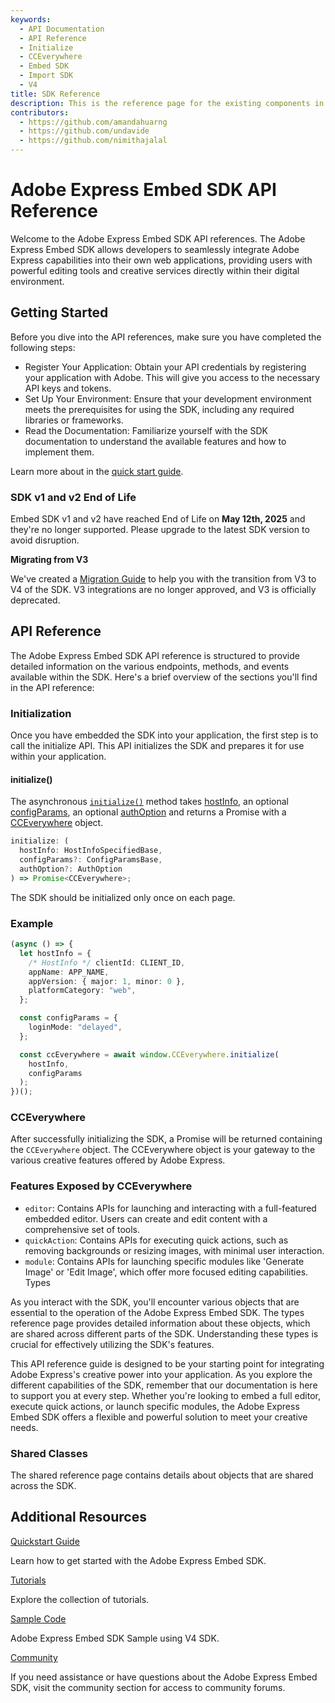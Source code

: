 ```yaml
---
keywords:
  - API Documentation
  - API Reference
  - Initialize
  - CCEverywhere
  - Embed SDK
  - Import SDK
  - V4
title: SDK Reference
description: This is the reference page for the existing components in the SDK.
contributors:
  - https://github.com/amandahuarng
  - https://github.com/undavide
  - https://github.com/nimithajalal
---
```


# Adobe Express Embed SDK API Reference

Welcome to the Adobe Express Embed SDK API references. The Adobe Express Embed SDK allows developers to seamlessly integrate Adobe Express capabilities into their own web applications, providing users with powerful editing tools and creative services directly within their digital environment.

## Getting Started

Before you dive into the API references, make sure you have completed the following steps:

- Register Your Application: Obtain your API credentials by registering your application with Adobe. This will give you access to the necessary API keys and tokens.
- Set Up Your Environment: Ensure that your development environment meets the prerequisites for using the SDK, including any required libraries or frameworks.
- Read the Documentation: Familiarize yourself with the SDK documentation to understand the available features and how to implement them.

Learn more about in the [quick start guide](../guides/quickstart/index.md).

<InlineAlert variant="error" slots="header, text" />

### SDK v1 and v2 End of Life

Embed SDK v1 and v2 have reached End of Life on **May 12th, 2025** and they're no longer supported. Please upgrade to the latest SDK version to avoid disruption.

<InlineAlert variant="info" slots="header, text1" />

**Migrating from V3**

We've created a [Migration Guide](../guides/concepts/migration_v3_v4.md) to help you with the transition from V3 to V4 of the SDK. V3 integrations are no longer approved, and V3 is officially deprecated.

## API Reference

The Adobe Express Embed SDK API reference is structured to provide detailed information on the various endpoints, methods, and events available within the SDK. Here's a brief overview of the sections you'll find in the API reference:

### Initialization

Once you have embedded the SDK into your application, the first step is to call the initialize API. This API initializes the SDK and prepares it for use within your application.

#### initialize()

The asynchronous [`initialize()`](./sdk/src/3p/cc-everywhere/variables/default.md#initialize) method takes [hostInfo](./shared/src/types/host-info-types/interfaces/host-info-specified-base.md), an optional [configParams](./shared/src/types/host-info-types/interfaces/config-params-base.md), an optional [authOption](./shared/src/types/authentication-types/type-aliases/auth-option.md) and returns a Promise with a [CCEverywhere](./sdk/src/3p/cc-everywhere/classes/cc-everywhere.md) object.

```ts
initialize: (
  hostInfo: HostInfoSpecifiedBase,
  configParams?: ConfigParamsBase,
  authOption?: AuthOption
) => Promise<CCEverywhere>;
```

<InlineAlert variant="info" slots="text1" />

The SDK should be initialized only once on each page.

### Example

```ts
(async () => {
  let hostInfo = {
    /* HostInfo */ clientId: CLIENT_ID,
    appName: APP_NAME,
    appVersion: { major: 1, minor: 0 },
    platformCategory: "web",
  };

  const configParams = {
    loginMode: "delayed",
  };

  const ccEverywhere = await window.CCEverywhere.initialize(
    hostInfo,
    configParams
  );
})();
```

### CCEverywhere

After successfully initializing the SDK, a Promise will be returned containing the `CCEverywhere` object. The CCEverywhere object is your gateway to the various creative features offered by Adobe Express.

### Features Exposed by CCEverywhere

- `editor`: Contains APIs for launching and interacting with a full-featured embedded editor. Users can create and edit content with a comprehensive set of tools.
- `quickAction`: Contains APIs for executing quick actions, such as removing backgrounds or resizing images, with minimal user interaction.
- `module`: Contains APIs for launching specific modules like 'Generate Image' or 'Edit Image', which offer more focused editing capabilities.
  Types

As you interact with the SDK, you'll encounter various objects that are essential to the operation of the Adobe Express Embed SDK. The types reference page provides detailed information about these objects, which are shared across different parts of the SDK. Understanding these types is crucial for effectively utilizing the SDK's features.

This API reference guide is designed to be your starting point for integrating Adobe Express's creative power into your application. As you explore the different capabilities of the SDK, remember that our documentation is here to support you at every step. Whether you're looking to embed a full editor, execute quick actions, or launch specific modules, the Adobe Express Embed SDK offers a flexible and powerful solution to meet your creative needs.

### Shared Classes

The shared reference page contains details about objects that are shared across the SDK.

## Additional Resources

<DiscoverBlock slots="link, text"/>

[Quickstart Guide](../guides/quickstart/index.md)

Learn how to get started with the Adobe Express Embed SDK.

<DiscoverBlock slots="link, text"/>

[Tutorials](../guides/tutorials/index.md)

Explore the collection of tutorials.

<DiscoverBlock slots="link, text"/>

[Sample Code](https://github.com/AdobeDocs/cc-everywhere/tree/main/v4-sample)

Adobe Express Embed SDK Sample using V4 SDK.

<DiscoverBlock slots="link, text"/>

[Community](https://developer.adobe.com/express/community)

If you need assistance or have questions about the Adobe Express Embed SDK, visit the community section for access to community forums.
